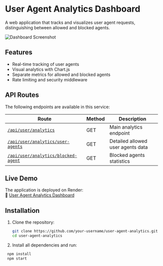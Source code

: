 # User Agent Analytics Dashboard

A web application that tracks and visualizes user agent requests, distinguishing between allowed and blocked agents.

![Dashboard Screenshot](https://asset.cloudinary.com/dxvcpf1wh/c95e801e30bf7aeb2c49c1eaf954747b) 


## Features

- Real-time tracking of user agents
- Visual analytics with Chart.js
- Separate metrics for allowed and blocked agents
- Rate limiting and security middleware

## API Routes

The following endpoints are available in this service:

| Route | Method | Description |
|-------|--------|-------------|
| [`/api/user/analytics`](https://user-agent-analytics.onrender.com/api/user/analytics) | GET | Main analytics endpoint |
| [`/api/user/analytics/user-agents`](https://user-agent-analytics.onrender.com/api/user/analytics/user-agents) | GET | Detailed allowed user agents data |
| [`/api/user/analytics/blocked-agent`](https://user-agent-analytics.onrender.com/api/user/analytics/blocked-agent) | GET | Blocked agents statistics |

## Live Demo

The application is deployed on Render:  
🔗 [User Agent Analytics Dashboard](https://user-agent-analytics.onrender.com/api/user/analytics)

## Installation

1. Clone the repository:
   ```bash
   git clone https://github.com/your-username/user-agent-analytics.git
   cd user-agent-analytics
   
2. Install all dependencies and run:
  ```bash
   npm install
   npm start

   
